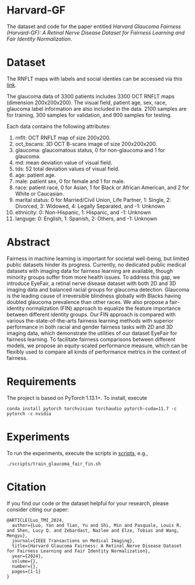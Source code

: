 # Harvard-GF

The dataset and code for the paper entitled *Harvard Glaucoma Fairness (Harvard-GF): A Retinal Nerve Disease Dataset for Fairness Learning and Fair Identity Normalization*.

# Dataset

The RNFLT maps with labels and social identies can be accessed via this [link](https://doi.org/10.7910/DVN/A4XMO1).

The glaucoma data of 3300 patients includes 3300 OCT RNFLT maps (dimension 200x200x200). The visual field, patient age, sex, race, glaucoma label information are also included in the data. 2100 samples are for training, 300 samples for validation, and 900 samples for testing.

Each data contains the following attributes:
1) rnflt: OCT RNFLT map of size 200x200.
2) oct_bscans: 3D OCT B-scans image of size 200x200x200.
3) glaucoma: glaucomatous status, 0 for non-glaucoma and 1 for glaucoma.
4) md: mean deviation value of visual field.
5) tds: 52 total deviation values of visual field.
6) age: patient age.
7) male: patient sex, 0 for female and 1 for male.
8) race: patient race, 0 for Asian, 1 for Black or African American, and 2 for White or Caucasian.
9) marital status: 0 for Married/Civil Union, Life Partner, 1: Single, 2: Divorced, 3: Widowed, 4: Legally Separated, and -1: Unknown
10) ethnicity: 0: Non-Hispanic, 1: Hispanic, and -1: Unknown
11) languge: 0: English, 1: Spanish, 2: Others, and -1: Unknown


# Abstract

Fairness in machine learning is important for societal well-being, but limited public datasets hinder its progress. Currently, no dedicated public medical datasets with imaging data for fairness learning are available, though minority groups suffer from more health issues. To address this gap, we introduce EyeFair, a retinal nerve disease dataset with both 2D and 3D imaging data and balanced racial groups for glaucoma detection. Glaucoma is the leading cause of irreversible blindness globally with Blacks having doubled glaucoma prevalence than other races. We also propose a fair-identity normalization (FIN) approach to equalize the feature importance between different identity groups. Our FIN approach is compared with various the-state-of-the-arts fairness learning methods with superior performance in both racial and gender fairness tasks with 2D and 3D imaging data, which demonstrate the utilities of our dataset EyeFair for fairness learning. To facilitate fairness comparisons between different models, we propose an equity-scaled performance measure, which can be flexibly used to compare all kinds of performance metrics in the context of fairness.

# Requirements

The project is based on PyTorch 1.13.1+. To install, execute

```
conda install pytorch torchvision torchaudio pytorch-cuda=11.7 -c pytorch -c nvidia
```

# Experiments

To run the experiments, execute the scripts in [scripts](./scripts), e.g.,

```
./scripts/train_glaucoma_fair_fin.sh
```

# Citation

If you find our code or the dataset helpful for your research, please consider citing our paper:

```
@ARTICLE{Luo_TMI_2024,
  author={Luo, Yan and Tian, Yu and Shi, Min and Pasquale, Louis R. and Shen, Lucy Q. and Zebardast, Nazlee and Elze, Tobias and Wang, Mengyu},
  journal={IEEE Transactions on Medical Imaging}, 
  title={Harvard Glaucoma Fairness: A Retinal Nerve Disease Dataset for Fairness Learning and Fair Identity Normalization}, 
  year={2024},
  volume={},
  number={},
  pages={1-1}
}

```
